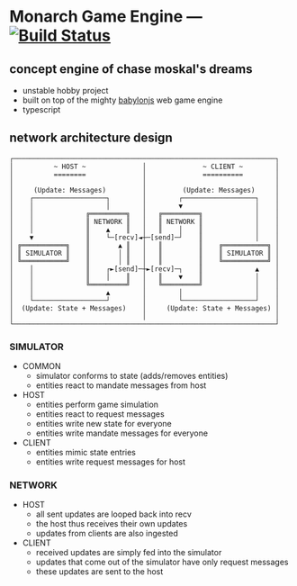 
# Monarch Game Engine — [![Build Status](https://travis-ci.org/monarch-games/engine.svg?branch=master)](https://travis-ci.org/monarch-games/engine)

## concept engine of chase moskal's dreams

 - unstable hobby project
 - built on top of the mighty [babylonjs](http://www.babylonjs.com/) web game engine
 - typescript

## network architecture design

```
┌─────────────────────────────────────────────────────────────────┐
│          ~ HOST ~              │              ~ CLIENT ~        │
│          ========              │              ==========        │
│                                │                                │
│     (Update: Messages)         │         (Update: Messages)     │
│    ┌──────────────────┐        │        ┌──────────────────┐    │
│    │                  │        │        ▼                  │    │
│    │             ╔═════════╗   │   ╔═════════╗             │    │
│    │             ║ NETWORK ║   │   ║ NETWORK ║             │    │
│    │             ║    ▲    ║   │   ║    │    ║             │    │
│    ▼             ║    └─[recv]◄┼─[send]─┘    ║             │    │
│ ╔═══════════╗    ║       ▲ ║   │   ║         ║    ╔═══════════╗ │
│ ║ SIMULATOR ║    ║       │ ║   │   ║         ║    ║ SIMULATOR ║ │
│ ╚═══════════╝    ║       │ ║   │   ║         ║    ╚═══════════╝ │
│    │             ║    ┌►[send]─┼►[recv]─┐    ║             ▲    │
│    │             ║    │    ║   │   ║    ▼    ║             │    │
│    │             ╚═════════╝   │   ╚═════════╝             │    │
│    │                  ▲        │        │                  │    │
│    └──────────────────┘        │        └──────────────────┘    │
│  (Update: State + Messages)    │     (Update: State + Messages) │
│                                │                                │
└─────────────────────────────────────────────────────────────────┘
```

### SIMULATOR

 - COMMON
    - simulator conforms to state (adds/removes entities)
    - entities react to mandate messages from host
 - HOST
    - entities perform game simulation
    - entities react to request messages
    - entities write new state for everyone
    - entities write mandate messages for everyone
 - CLIENT
    - entities mimic state entries
    - entities write request messages for host

### NETWORK

 - HOST
    - all sent updates are looped back into recv
    - the host thus receives their own updates
    - updates from clients are also ingested
 - CLIENT
    - received updates are simply fed into the simulator
    - updates that come out of the simulator have only request messages
    - these updates are sent to the host
